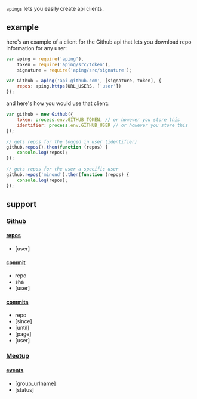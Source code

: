 `apings` lets you easily create api clients.

## example

here's an example of a client for the Github api that lets you download repo
information for any user:

```js
var aping = require('aping'),
    token = require('aping/src/token'),
    signature = require('aping/src/signature');

var Github = aping('api.github.com', [signature, token], {
    repos: aping.https(URL_USERS, ['user'])
});
```

and here's how you would use that client:

```js
var github = new Github({
    token: process.env.GITHUB_TOKEN, // or however you store this
    identifier: process.env.GITHUB_USER // or however you store this
});

// gets repos for the logged in user (identifier)
github.repos().then(function (repos) {
    console.log(repos);
});

// gets repos for the user a specific user
github.repos('minond').then(function (repos) {
    console.log(repos);
});
```

## support

### [Github](https://developer.github.com/v3/)

#### [repos](https://developer.github.com/v3/repos/)

* [user]

#### [commit](https://developer.github.com/v3/repos/commits/#get-a-single-commit)

* repo
* sha
* [user]

#### [commits](https://developer.github.com/v3/repos/commits/)

* repo
* [since]
* [until]
* [page]
* [user]

### [Meetup](http://www.meetup.com/meetup_api/)

#### [events](http://www.meetup.com/meetup_api/docs/2/events/)

* [group_urlname]
* [status]
